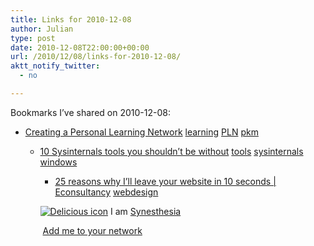 ```yaml
---
title: Links for 2010-12-08
author: Julian
type: post
date: 2010-12-08T22:00:00+00:00
url: /2010/12/08/links-for-2010-12-08/
aktt_notify_twitter:
  - no

---
```

Bookmarks I&#8217;ve shared on 2010-12-08:

  * [Creating a Personal Learning Network][1] 
    [learning][2] [PLN][3] [pkm][4] </li> 
    
      * [10 Sysinternals tools you shouldn&#8217;t be without][5] 
        [tools][6] [sysinternals][7] [windows][8] </li> 
        
          * [25 reasons why I&#8217;ll leave your website in 10 seconds | Econsultancy][9] 
            [webdesign][10] </li> </ul> 
            
            <p class="deliciouslink">
              <a href="https://del.icio.us/synesthesia" title="See all my bookmarks on del.icio.us"><img src="https://www.synesthesia.co.uk/images/deliciousicon.jpg" alt="Delicious icon" /></a>&nbsp;I am <a href="https://del.icio.us/synesthesia" title="See all my bookmarks on del.icio.us">Synesthesia</a>
            </p>
            
            <p class="deliciouslink">
              <a href="https://del.icio.us/network?add=synesthesia" title="Add me to your del.icio.us network"><img src="https://www.synesthesia.co.uk/images/add.gif" alt="" /></a>&nbsp;<a href="https://del.icio.us/network?add=synesthesia" title="Add me to your del.icio.us network">Add me to your network</a>
            </p>

 [1]: https://www.slideshare.net/corinnew/creating-a-personal-learning-network-5016387
 [2]: https://delicious.com/synesthesia/learning
 [3]: https://delicious.com/synesthesia/PLN
 [4]: https://delicious.com/synesthesia/pkm
 [5]: https://blogs.techrepublic.com.com/10things/?p=2033
 [6]: https://delicious.com/synesthesia/tools
 [7]: https://delicious.com/synesthesia/sysinternals
 [8]: https://delicious.com/synesthesia/windows
 [9]: https://econsultancy.com/uk/blog/6924-25-reasons-why-i-ll-leave-your-website-in-10-seconds?utm_medium=email
 [10]: https://delicious.com/synesthesia/webdesign